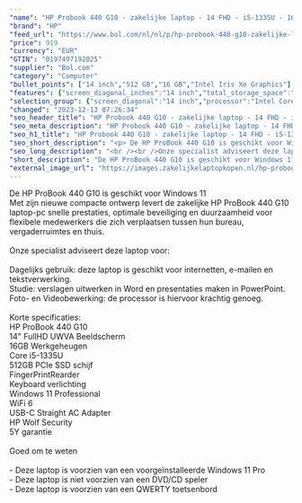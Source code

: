 ```yaml
---
"name": "HP Probook 440 G10 - zakelijke laptop - 14 FHD - i5-1335U - 16GB - 512GB - W11P - Keyboard verlichting - 5 jaar garantie"
"brand": "HP"
"feed_url": "https://www.bol.com/nl/nl/p/hp-probook-440-g10-zakelijke-laptop-14-fhd-i5-1335u-16gb-512gb-w11p-keyboard-verlichting-5-jaar-garantie/9300000152682650"
"price": 919
"currency": "EUR"
"GTIN": "0197497192025"
"supplier": "Bol.com"
"category": "Computer"
"bullet_points": ["14 inch","512 GB","16 GB","Intel Iris Xe Graphics"]
"features": {"screen_diagonal_inches":"14 inch","total_storage_space":"512 GB","memory_size":"16 GB","graphics_card":"Intel Iris Xe Graphics"}
"selection_group": {"screen_diagonal":"14 inch","processor":"Intel Core i5","changed_price_past_3_days":false,"product_family":"Probook"}
"changed": "2023-12-13 07:26:34"
"seo_header_title": "HP Probook 440 G10 - zakelijke laptop - 14 FHD - i5-1335U - 16GB - 512GB - W11P - Keyboard verlichting - 5 jaar garantie"
"seo_meta_description": "HP Probook 440 G10 - zakelijke laptop - 14 FHD - i5-1335U - 16GB - 512GB - W11P - Keyboard verlichting - 5 jaar garantie"
"seo_h1_title": "HP Probook 440 G10 - zakelijke laptop - 14 FHD - i5-1335U - 16GB - 512GB - W11P - Keyboard verlichting - 5 jaar garantie"
"seo_short_description": "<p> De HP ProBook 440 G10 is geschikt voor Windows 11<br />Met zijn nieuwe compacte ontwerp levert de zakelijke HP ProBook 440 G10 laptop-pc snelle prestaties, optimale beveiliging en duurzaamheid voor flexibele medewerkers die zich verplaatsen tussen hun bureau, vergaderruimtes en thuis."
"seo_long_description": "<br /><br />Onze specialist adviseert deze laptop voor:<br /><br />Dagelijks gebruik: deze laptop is geschikt voor internetten, e-mailen en tekstverwerking. <br />Studie: verslagen uitwerken in Word en presentaties maken in PowerPoint. <br />Foto- en Videobewerking: de processor is hiervoor krachtig genoeg. <br /><br />Korte specificaties:<br />HP ProBook 440 G10<br />14\" FullHD UWVA Beeldscherm<br />16GB Werkgeheugen<br />Core i5-1335U <br />512GB PCIe SSD schijf<br />FingerPrintRearder<br />Keyboard verlichting<br />Windows 11 Professional<br />WiFi 6<br />USB-C Straight AC Adapter<br />HP Wolf Security<br />5Y garantie<br /><br />Goed om te weten<br /><br />- Deze laptop is voorzien van een voorgeïnstalleerde Windows 11 Pro<br />- Deze laptop is niet voorzien van een DVD/CD speler<br />- Deze laptop is voorzien van een QWERTY toetsenbord </p>"
"short_description": "De HP ProBook 440 G10 is geschikt voor Windows 11 Met zijn nieuwe compacte ontwerp levert de zakelijke HP ProBook 440 G10 laptop-pc snelle prestaties, optimale beveiliging en duurzaamheid voor flexibele medewerkers die zich verplaatsen tussen hun bureau, vergaderruimtes en thuis. Onze specialist adviseert deze laptop voor: Dagelijks gebruik: deze laptop is geschikt voor internetten, e-mailen en tekstverwerking. Studie: verslagen uitwerken in Word en presentaties maken in PowerPoint. Foto- en Videobewerking: de processor is hiervoor krachtig genoeg. Korte specificaties: HP ProBook 440 G10 14\" FullHD UWVA Beeldscherm 16GB Werkgeheugen Core i5-1335U 512GB PCIe SSD schijf FingerPrintRearder Keyboard verlichting Windows 11 Professional WiFi 6 USB-C Straight AC Adapter HP Wolf Security 5Y garantie Goed om te weten - Deze laptop is voorzien van een voorgeïnstalleerde Windows 11 Pro - Deze laptop is niet voorzien van een DVD/CD speler - Deze laptop is voorzien van een QWERTY toetsenbord"
"external_image_url": "https://images.zakelijkelaptopkopen.nl/hp-probook-440-g10-zakelijke-laptop-14-fhd-i5-1335u-16gb-512gb-w11p-keyboard-verlichting-5-jaar-garantie.webp"
---
```


<p> De HP ProBook 440 G10 is geschikt voor Windows 11<br />Met zijn nieuwe compacte ontwerp levert de zakelijke HP ProBook 440 G10 laptop-pc snelle prestaties, optimale beveiliging en duurzaamheid voor flexibele medewerkers die zich verplaatsen tussen hun bureau, vergaderruimtes en thuis.<br /><br />Onze specialist adviseert deze laptop voor:<br /><br />Dagelijks gebruik: deze laptop is geschikt voor internetten, e-mailen en tekstverwerking.<br />Studie: verslagen uitwerken in Word en presentaties maken in PowerPoint.<br />Foto- en Videobewerking: de processor is hiervoor krachtig genoeg.<br /><br />Korte specificaties:<br />HP ProBook 440 G10<br />14" FullHD UWVA Beeldscherm<br />16GB Werkgeheugen<br />Core i5-1335U <br />512GB PCIe SSD schijf<br />FingerPrintRearder<br />Keyboard verlichting<br />Windows 11 Professional<br />WiFi 6<br />USB-C Straight AC Adapter<br />HP Wolf Security<br />5Y garantie<br /><br />Goed om te weten<br /><br />- Deze laptop is voorzien van een voorgeïnstalleerde Windows 11 Pro<br />- Deze laptop is niet voorzien van een DVD/CD speler<br />- Deze laptop is voorzien van een QWERTY toetsenbord </p>